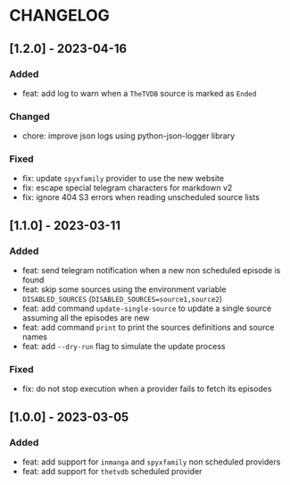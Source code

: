 # CHANGELOG

## [1.2.0] - 2023-04-16

### Added

- feat: add log to warn when a `TheTVDB` source is marked as `Ended`

### Changed

- chore: improve json logs using python-json-logger library

### Fixed

- fix: update `spyxfamily` provider to use the new website
- fix: escape special telegram characters for markdown v2
- fix: ignore 404 S3 errors when reading unscheduled source lists

## [1.1.0] - 2023-03-11

### Added

- feat: send telegram notification when a new non scheduled episode is found
- feat: skip some sources using the environment variable `DISABLED_SOURCES` (`DISABLED_SOURCES=source1,source2`)
- feat: add command `update-single-source` to update a single source assuming all the episodes are new
- feat: add command `print` to print the sources definitions and source names
- feat: add `--dry-run` flag to simulate the update process

### Fixed

- fix: do not stop execution when a provider fails to fetch its episodes

## [1.0.0] - 2023-03-05

### Added

- feat: add support for `inmanga` and `spyxfamily` non scheduled providers
- feat: add support for `thetvdb` scheduled provider
